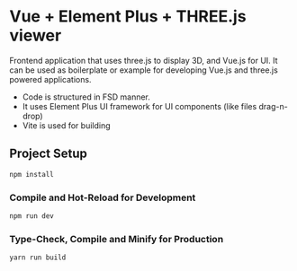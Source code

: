 # Vue + Element Plus + THREE.js viewer

Frontend application that uses three.js to display 3D, and Vue.js for UI.
It can be used as boilerplate or example for developing Vue.js and three.js powered applications.

* Code is structured in FSD manner.
* It uses Element Plus UI framework for UI components (like files drag-n-drop)
* Vite is used for building

## Project Setup

```sh
npm install
```

### Compile and Hot-Reload for Development

```sh
npm run dev
```

### Type-Check, Compile and Minify for Production

```sh
yarn run build
```
